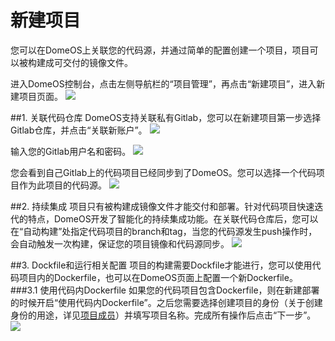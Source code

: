 # 新建项目

您可以在DomeOS上关联您的代码源，并通过简单的配置创建一个项目，项目可以被构建成可交付的镜像文件。

进入DomeOS控制台，点击左侧导航栏的“项目管理”，再点击“新建项目”，进入新建项目页面。
![](http://881471b33d4f9.cdn.sohucs.com/q_mini/newproject1.jpg)

##1. 关联代码仓库
DomeOS支持关联私有Gitlab，您可以在新建项目第一步选择Gitlab仓库，并点击“关联新账户”。
![](http://881471b33d4f9.cdn.sohucs.com/q_mini/newproject1.jpg)

输入您的Gitlab用户名和密码。
![](http://881471b33d4f9.cdn.sohucs.com/q_mini/newproject1.jpg)

您会看到自己Gitlab上的代码项目已经同步到了DomeOS。您可以选择一个代码项目作为此项目的代码源。
![](http://881471b33d4f9.cdn.sohucs.com/q_mini/newproject1.jpg)

##2. 持续集成
项目只有被构建成镜像文件才能交付和部署。针对代码项目快速迭代的特点，DomeOS开发了智能化的持续集成功能。在关联代码仓库后，您可以在“自动构建”处指定代码项目的branch和tag，当您的代码源发生push操作时，会自动触发一次构建，保证您的项目镜像和代码源同步。
![](http://881471b33d4f9.cdn.sohucs.com/q_mini/newproject1.jpg)

##3. Dockfile和运行相关配置
项目的构建需要Dockfile才能进行，您可以使用代码项目内的Dockerfile，也可以在DomeOS页面上配置一个新Dockerfile。
###3.1 使用代码内Dockerfile
如果您的代码项目包含Dockerfile，则在新建部署的时候开启“使用代码内Dockerfile”。之后您需要选择创建项目的身份（关于创建身份的用途，详见[项目成员](https://wzyy.gitbooks.io/domeos/content/xiang_mu_cheng_yuan.html)）并填写项目名称。完成所有操作后点击“下一步”。
![](http://881471b33d4f9.cdn.sohucs.com/q_mini/newproject1.jpg)
